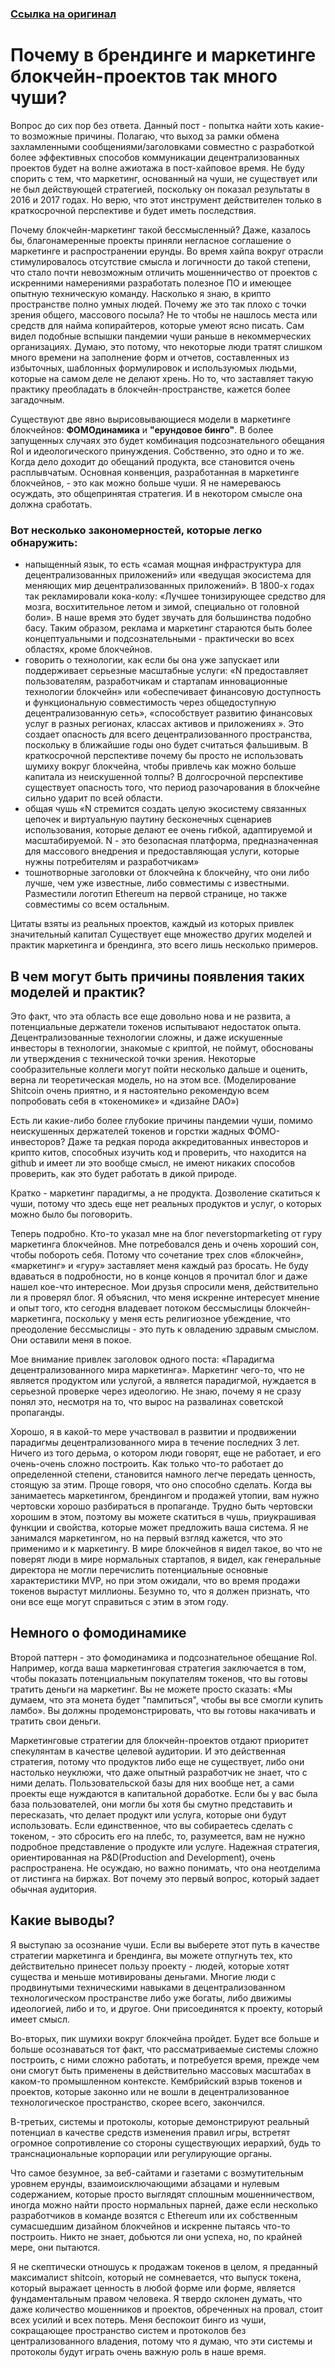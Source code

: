 ### [Ссылка на оригинал](https://medium.com/@j32804/why-theres-so-much-bullshit-bingo-in-branding-and-marketing-of-blockchain-projects-451e81ce782d)

# Почему в брендинге и маркетинге блокчейн-проектов так много чуши?

Вопрос до сих пор без ответа. Данный пост - попытка найти хоть какие-то возможные причины. Полагаю, что выход за рамки обмена захламленными сообщениями/заголовками совместно с разработкой более эффективных способов коммуникации децентрализованных проектов будет на волне ажиотажа в пост-хайповое время. Не буду спорить с тем, что маркетинг, основанный на чуши, не существует или не был действующей стратегией, поскольку он показал результаты в 2016 и 2017 годах. Но верю, что этот инструмент действителен только в краткосрочной перспективе и будет иметь последствия.

Почему блокчейн-маркетинг такой бессмысленный? Даже, казалось бы, благонамеренные проекты приняли негласное соглашение о маркетинге и распространении ерунды. Во время хайпа вокруг отрасли стимулировалось отсутствие смысла и логичности до такой степени, что стало почти невозможным отличить мошенничество от проектов с искренними намерениями разработать полезное ПО и имеющее опытную техническую команду. Насколько я знаю, в крипто пространстве полно умных людей. Почему же это так плохо с точки зрения общего, массового посыла? Не то чтобы не нашлось места или средств для найма копирайтеров, которые умеют ясно писать. Сам видел подобные вспышки пандемии чуши раньше в некоммерческих организациях. Думаю, это потому, что некоторые люди тратят слишком много времени на заполнение форм и отчетов, составленных из избыточных, шаблонных формулировок и используюмых людьми, которые на самом деле не делают хрень. Но то, что заставляет такую практику преобладать в блокчейн-пространстве, кажется более загадочным.


Существуют две явно вырисовывающиеся модели в маркетинге блокчейнов: <b>ФОМОдинамика</b> и <b>"ерундовое бинго"</b>. В более запущенных случаях это будет комбинация подсознательного обещания RoI и идеологического принуждения. Собственно, это одно и то же. Когда дело доходит до обещаний продукта, все становится очень расплывчатым. Основная конвенция, разработанная в маркетинге блокчейнов, - это как можно больше чуши. Я не намереваюсь осуждать, это общепринятая стратегия. И в некотором смысле она должна сработать.


### <b>Вот несколько закономерностей, которые легко обнаружить:</b>
* напыщенный язык, то есть «самая мощная инфраструктура для децентрализованных приложений» или «ведущая экосистема для меняющих мир децентрализованных приложений». В 1800-х годах так рекламировали кока-колу: «Лучшее тонизирующее средство для мозга, восхитительное летом и зимой, специально от головной боли». В наше время это будет звучать для большинства подобно басу. Таким образом, реклама и маркетинг стараются быть более концептуальными и подсознательными - практически во всех областях, кроме блокчейнов.
* говорить о технологии, как если бы она уже запускает или поддерживает серьезные масштабные услуги: «N предоставляет пользователям, разработчикам и стартапам инновационные технологии блокчейн» или «обеспечивает финансовую доступность и функциональную совместимость через общедоступную децентрализованную сеть», «способствует развитию финансовых услуг в разных регионах, классах активов и приложениях ». Это создает опасность для всего децентрализованного пространства, поскольку в ближайшие годы оно будет считаться фальшивым. В краткосрочной перспективе почему бы просто не использовать шумиху вокруг блокчейна, чтобы привлечь как можно больше капитала из неискушенной толпы? В долгосрочной перспективе существует опасность того, что период разочарования в блокчейне сильно ударит по всей области.
* общая чушь «N стремится создать целую экосистему связанных цепочек и виртуальную паутину бесконечных сценариев использования, которые делают ее очень гибкой, адаптируемой и масштабируемой. N - это безопасная платформа, предназначенная для массового внедрения и предоставляющая услуги, которые нужны потребителям и разработчикам»
* тошнотворные заголовки от блокчейна к блокчейну, что они либо лучше, чем уже известные, либо совместимы с известными. Разместили логотип Ethereum на первой странице, но также совместимы со всем остальным.

Цитаты взяты из реальных проектов, каждый из которых привлек значительный капитал
Существует еще множество других моделей и практик маркетинга и брендинга, это всего лишь несколько примеров.


## В чем могут быть причины появления таких моделей и практик?

Это факт, что эта область все еще довольно нова и не развита, а потенциальные держатели токенов испытывают недостаток опыта. Децентрализованные технологии сложны, и даже искушенные инвесторы в технологии, знакомые с криптой, не поймут, обоснованы ли утверждения с технической точки зрения. Некоторые сообразительные коллеги могут пойти несколько дальше и оценить, верна ли теоретическая модель, но на этом все. (Моделирование Shitcoin очень приятно, и я настоятельно рекомендую всем попробовать себя в «токеномике» и «дизайне DAO») 

Есть ли какие-либо более глубокие причины пандемии чуши, помимо неискушенных держателей токенов и горстки жадных ФОМО-инвесторов? Даже та редкая порода аккредитованных инвесторов и крипто китов, способных изучить код и проверить, что находится на github и имеет ли это вообще смысл, не имеют никаких способов проверить, как это будет работать в дикой природе.

Кратко - маркетинг парадигмы, а не продукта. Дозволение скатиться к чуши, потому что здесь еще нет реальных продуктов и услуг, о которых можно было бы поговорить.

Теперь подробно. Кто-то указал мне на блог neverstopmarketing от гуру маркетинга блокчейнов. Мне потребовался день и очень хороший сон, чтобы побороть себя. Потому что сочетание трех слов «блокчейн», «маркетинг» и «гуру» заставляет меня каждый раз бросать. Не буду вдаваться в подробности, но в конце концов я прочитал блог и даже нашел кое-что интересное. Мои друзья спросили меня, действительно ли я проверял блог. Я объяснил, что меня искренне интересует мнение и опыт того, кто сегодня владевает потоком бессмыслицы блокчейн-маркетинга, поскольку у меня есть религиозное убеждение, что преодоление бессмыслицы - это путь к овладению здравым смыслом. Они оставили меня в покое. 

Мое внимание привлек заголовок одного поста: «Парадигма децентрализованного мира маркетинга». Маркетинг чего-то, что не является продуктом или услугой, а является парадигмой, нуждается в серьезной проверке через идеологию. Не знаю, почему я не сразу понял это, несмотря на то, что вырос на развалинах советской пропаганды.

Хорошо, я в какой-то мере участвовал в развитии и продвижении парадигмы децентрализованного мира в течение последних 3 лет. Ничего из того дерьма, о котором люди говорят, еще не работает, и его очень-очень сложно построить. Как только что-то работает до определенной степени, становится намного легче передать ценность, стоящую за этим. Проще говоря, что оно способно сделать. Когда вы занимаетесь маркетингом, брендингом и продажей утопии, вам нужно чертовски хорошо разбираться в пропаганде. Трудно быть чертовски хорошим в этом, поэтому вы можете скатиться в чушь, приукрашивая функции и свойства, которые может предложить ваша система. Я не занимался маркетингом, но на первый взгляд кажется, что это применимо и к маркетингу. В мире блокчейнов я видел такое, во что не поверят люди в мире нормальных стартапов, я видел, как генеральные директора не могли перечислить потенциальные основные характеристики MVP, но при этом ожидали, что во время продажи токенов вырастут миллионы. Безумно то, что я должен признать, что они все еще могут справиться с этим в этом году.


## Немного о фомодинамике
Второй паттерн - это фомодинамика и подсознательное обещание RoI. Например, когда ваша маркетинговая стратегия заключается в том, чтобы показать потенциальным покупателям токенов, что вы готовы тратить деньги на маркетинг. Вы не можете просто сказать: «Мы думаем, что эта монета будет "пампиться", чтобы вы все смогли купить ламбо». Вы должны продемонстрировать, что вы готовы накачивать и тратить свои деньги.

Маркетинговые стратегии для блокчейн-проектов отдают приоритет спекулянтам в качестве целевой аудитории. И это действенная стратегия, потому что продуктов либо еще не существует, либо они настолько неуклюжи, что даже опытный разработчик не знает, что с ними делать. Пользовательской базы для них вообще нет, а сами проекты еще нуждаются в капитальной доработке. Если бы у вас была база пользователей, они могли бы хотя бы смутно представить и пересказать, что делает продукт или услуга, которые они будут использовать. Если единственное, что вы собираетесь сделать с токеном, - это сбросить его на плебс, то, разумеется, вам не нужно подробное представление о продукте или услуге. Надежная стратегия, ориентированная на P&D(Production and Development), очень распространена. Не осуждаю, но важно понимать, что она неотделима от листинга на биржах. Вот почему это первый вопрос, который задает обычная аудитория.


## Какие выводы?
Я выступаю за осознание чуши. Если вы выберете этот путь в качестве стратегии маркетинга и брендинга, вы можете отпугнуть тех, кто действительно принесет пользу проекту - людей, которые хотят существа и меньше мотивированы деньгами. Многие люди с продвинутыми техническими навыками в децентрализованном технологическом пространстве либо уже богаты, либо движимы идеологией, либо и то, и другое. Они присоединятся к проекту, который имеет смысл.

Во-вторых, пик шумихи вокруг блокчейна пройдет. Будет все больше и больше осознаваться тот факт, что рассматриваемые системы сложно построить, с ними сложно работать, и потребуется время, прежде чем они смогут быть применены в действительно массовых масштабах в каком-то промышленном контексте. Кембрийский взрыв токенов и проектов, которые законно или не вошли в децентрализованное технологическое пространство, скорее всего, закончился.

В-третьих, системы и протоколы, которые демонстрируют реальный потенциал в качестве средств изменения правил игры, встретят огромное сопротивление со стороны существующих иерархий, будь то транснациональные корпорации или регулирующие органы.

Что самое безумное, за веб-сайтами и газетами с возмутительным уровнем ерунды, взаимоисключающими абзацами и нулевым содержанием, которые просто выглядят сплошным мошенничеством, иногда можно найти просто нормальных парней, даже если несколько разработчиков в команде возятся с Ethereum или их собственным сумасшедшим дизайном блокчейнов и искренне пытаясь что-то построить. Никто не знает, добьются ли они успеха, но, по крайней мере, они пытаются.

Я не скептически отношусь к продажам токенов в целом, я преданный максималист shitcoin, который не сомневается, что выпуск токена, который выражает ценность в любой форме или форме, является фундаментальным правом человека. Я твердо склонен думать, что даже количество мошенников и проектов, обреченных на провал, стоит всех усилий и всех потерь. Меня беспокоит бинго из чуши, сокращающее пространство систем и протоколов без централизованного владения, потому что я думаю, что эти системы и протоколы будут играть очень важную роль в наше время.
